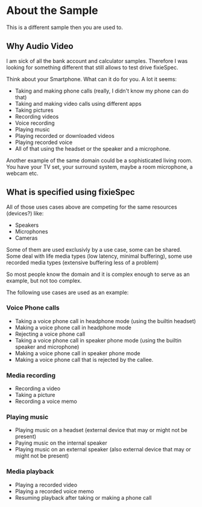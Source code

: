 # About the Sample #
This is a different sample then you are used to.

## Why Audio Video ##
I am sick of all the bank account and calculator samples.
Therefore I was looking for something different that still allows to test drive fixieSpec.

Think about your Smartphone. What can it do for you. A lot it seems:

- Taking and making phone calls (really, I didn't know my phone can do that)
- Taking and making video calls using different apps
- Taking pictures
- Recording videos
- Voice recording
- Playing music
- Playing recorded or downloaded videos
- Playing recorded voice
- All of that using the headset or the speaker and a microphone.

Another example of the same domain could be a sophisticated living room.
You have your TV set, your surround system, maybe a room microphone, a webcam etc.

## What is specified using fixieSpec ##
All of those uses cases above are competing for the same resources (devices?) like:

- Speakers
- Microphones
- Cameras

Some of them are used exclusivly by a use case, some can be shared.
Some deal with life media types (low latency, minimal buffering),
some use recorded media types (extensive buffering less of a problem)

So most people know the domain and it is complex enough to serve as an example, but not too complex.

The following use cases are used as an example:

### Voice Phone calls ###
- Taking a voice phone call in headphone mode (using the builtin headset)
- Making a voice phone call in headphone mode
- Rejecting a voice phone call
- Taking a voice phone call in speaker phone mode (using the builtin speaker and microphone)
- Making a voice phone call in speaker phone mode
- Making a voice phone call that is rejected by the callee.

### Media recording ###
- Recording a video
- Taking a picture
- Recording a voice memo

### Playing music ###
- Playing music on a headset (external device that may or might not be present)
- Paying music on the internal speaker 
- Playing music on an external speaker (also external device that may or might not be present)

### Media playback ###
- Playing a recorded video
- Playing a recorded voice memo
- Resuming playback after taking or making a phone call







